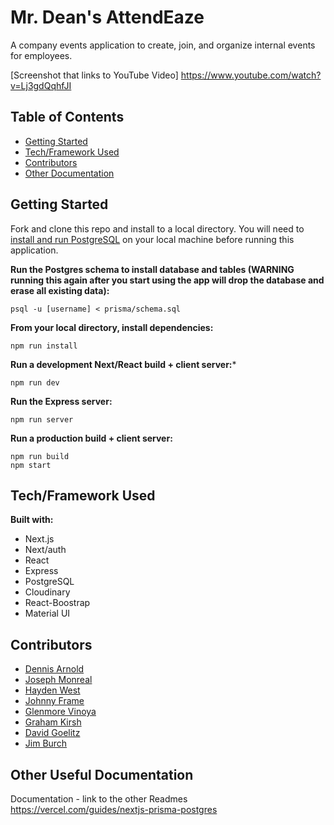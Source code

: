 # Mr. Dean's AttendEaze
A company events application to create, join, and organize internal events for employees.

[Screenshot that links to YouTube Video]
https://www.youtube.com/watch?v=Lj3gdQqhfJI

## Table of Contents
* [Getting Started](#getting-started)
* [Tech/Framework Used](#tech-stack)
* [Contributors](#contributors)
* [Other Documentation](#documentation)

## <a name="getting-started"></a>Getting Started
Fork and clone this repo and install to a local directory. You will need to [install and run PostgreSQL](https://www.postgresql.org/download/) on your local machine before running this application.

**Run the Postgres schema to install database and tables (WARNING running this again after you start using the app will drop the database and erase all existing data):**
```
psql -u [username] < prisma/schema.sql
```

**From your local directory, install dependencies:**
```
npm run install
```

**Run a development Next/React build + client server:***
```
npm run dev
```

**Run the Express server:**
```
npm run server
```

**Run a production build + client server:**
```
npm run build
npm start
```

## <a name="tech-stack"></a>Tech/Framework Used
**Built with:**
* Next.js
* Next/auth
* React
* Express
* PostgreSQL
* Cloudinary
* React-Boostrap
* Material UI

## <a name="contributors"></a>Contributors
* [Dennis Arnold](https://github.com/DennisJArnold)
* [Joseph Monreal](https://github.com/josephmonreal00 )
* [Hayden West](https://github.com/htwest)
* [Johnny Frame](https://github.com/jbframe)
* [Glenmore Vinoya](https://github.com/kuyavinny)
* [Graham Kirsh](https://github.com/21grahams)
* [David Goelitz](https://github.com/dgoelitz)
* [Jim Burch](https://github.com/JimBurch)

## <a name="documentation"></a>Other Useful Documentation

Documentation - link to the other Readmes
https://vercel.com/guides/nextjs-prisma-postgres